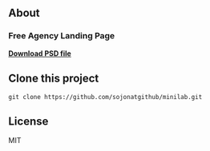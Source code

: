 ## About

<h3>Free Agency Landing Page</h3>
<a href="https://www.uplabs.com/posts/free-agency-landing-page"><strong>Download PSD file</strong></a>

## Clone this project

```shell
git clone https://github.com/sojonatgithub/minilab.git
```

## License

MIT
